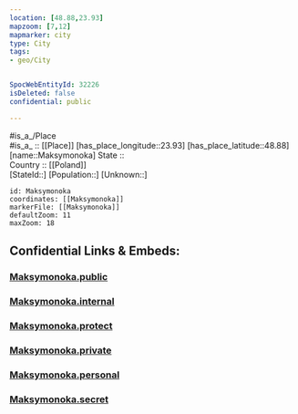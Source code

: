 ```yaml
---
location: [48.88,23.93] 
mapzoom: [7,12] 
mapmarker: city 
type: City
tags:
- geo/City


SpocWebEntityId: 32226
isDeleted: false
confidential: public

---
```

#is_a_/Place  
#is_a_ :: [[Place]] 
[has_place_longitude::23.93] 
[has_place_latitude::48.88] 
[name::Maksymonoka] 
State ::  
Country :: [[Poland]]  
[StateId::] 
[Population::] 
[Unknown::] 


```leaflet
id: Maksymonoka
coordinates: [[Maksymonoka]] 
markerFile: [[Maksymonoka]] 
defaultZoom: 11 
maxZoom: 18
```


## Confidential Links & Embeds: 

### [Maksymonoka.public](/_public/\Earth\Continent\Europe\Europe~East\Ukraine\Regions~Ukraine\Ivano-Frankivs'k\CityMaksymonoka.public.md) 

### [Maksymonoka.internal](/_internal/\Earth\Continent\Europe\Europe~East\Ukraine\Regions~Ukraine\Ivano-Frankivs'k\CityMaksymonoka.internal.md) 

### [Maksymonoka.protect](/_protect/\Earth\Continent\Europe\Europe~East\Ukraine\Regions~Ukraine\Ivano-Frankivs'k\CityMaksymonoka.protect.md) 

### [Maksymonoka.private](/_private/\Earth\Continent\Europe\Europe~East\Ukraine\Regions~Ukraine\Ivano-Frankivs'k\CityMaksymonoka.private.md) 

### [Maksymonoka.personal](/_personal/\Earth\Continent\Europe\Europe~East\Ukraine\Regions~Ukraine\Ivano-Frankivs'k\CityMaksymonoka.personal.md) 

### [Maksymonoka.secret](/_secret/\Earth\Continent\Europe\Europe~East\Ukraine\Regions~Ukraine\Ivano-Frankivs'k\CityMaksymonoka.secret.md)

